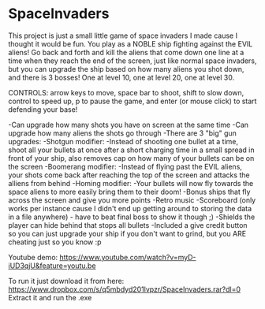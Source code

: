 # SpaceInvaders

This project is just a small little game of space invaders I made cause I thought it would be fun. You play as a NOBLE ship fighting against the EVIL aliens! Go back and forth and kill the aliens that come down one line at a time when they reach the end of the screen, just like normal space invaders, but you can upgrade the ship based on how many aliens you shot down, and there is 3 bosses! One at level 10, one at level 20, one at level 30.

CONTROLS: arrow keys to move, space bar to shoot, shift to slow down, control to speed up, p to pause the game, and enter (or mouse click) to start defending your base!

-Can upgrade how many shots you have on screen at the same time
-Can upgrade how many aliens the shots go through
-There are 3 "big" gun upgrades:
  -Shotgun modifier:
    -Instead of shooting one bullet at a time, shoot all your bullets at once after a short charging time in a small spread in front of your ship, also removes cap on how many of your bullets can be on the screen
  -Boomerang modifier:
    -Instead of flying past the EVIL aliens, your shots come back after reaching the top of the screen and attacks the alliens from behind
  -Homing modifier:
    -Your bullets will now fly towards the space aliens to more easily bring them to their doom!
-Bonus ships that fly across the screen and give you more points
-Retro music
-Scoreboard (only works per instance cause I didn't end up getting around to storing the data in a file anywhere) - have to beat final boss to show it though ;)
-Shields the player can hide behind that stops all bullets
-Included a give credit button so you can just upgrade your ship if you don't want to grind, but you ARE cheating just so you know :p

Youtube demo: https://www.youtube.com/watch?v=myD-iUD3qjU&feature=youtu.be

To run it just download it from here: https://www.dropbox.com/s/q5mbdyd201lvpzr/SpaceInvaders.rar?dl=0
Extract it and run the .exe
